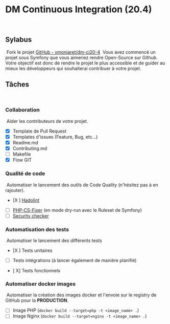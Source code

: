 # DM Continuous Integration (20.4)
​
## Sylabus
​
Fork le projet [GitHub - vmonjaret/dm-ci20-4](https://github.com/vmonjaret/dm-ci20-4)
​
Vous avez commencé un projet sous Symfony que vous aimeriez rendre Open-Source sur Github.
​
Votre objectif est donc de rendre le projet le plus accessible et de guider au mieux les développeurs qui souhaiterai contribuer à votre projet.
​
## Tâches
​
### Collaboration
​
Aider les contributeurs de votre projet.
​
- [X] Template de Pull Request
- [X] Templates d'issues (Feature, Bug, etc...)
- [X] Readme.md
- [X] Contributing.md
- [ ] Makefile
- [X] Flow GIT
​
### Qualité de code
​
Automatiser le lancement des outils de Code Quality (n'hésitez pas à en rajouter).
​
- [X ] [Hadolint](https://github.com/hadolint/hadolint)
- [ ] [PHP-CS-Fixer](https://github.com/FriendsOfPHP/PHP-CS-Fixer) (en mode dry-run avec le Ruleset de Symfony)
- [ ] [Security checker](https://github.com/sensiolabs/security-checker)
​
### Automatisation des tests
​
Automatiser le lancement des différents tests
​
- [X ] Tests unitaires
- [ ] Tests intégrations (à lancer également de manière planifié)
- [ X] Tests fonctionnels
​
### Automatiser docker images
​
Automatiser la création des images docker et l'envoie sur le registry de GitHub pour la **PRODUCTION**.
​
- [ ] Image PHP (`docker build --target=php -t <image_name> .`)
- [ ] Image Nginx (`docker build --target=nginx -t <image_name> .`)